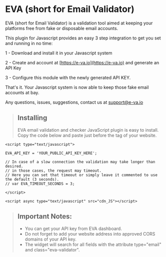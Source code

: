 # EVA (short for Email Validator)

EVA (short for Email Validator) is a validation tool aimed at keeping your platforms free from fake or disposable email accounts.

This plugin for Javascript provides an easy 3 step integration to get you set and running in no time:

1 - Download and install it in your Javascript system

2 - Create and account at [https://e-va.io](https://e-va.io) and generate an API Key

3 - Configure this module with the newly generated API KEY.

That's it. Your Javascript system is now able to keep those fake email accounts at bay.

Any questions, issues, suggestions, contact us at [support@e-va.io](mailto:support@e-va.io)

>## Installing
>EVA email validation and checker JavaScript plugin is easy to install. Copy the code below and paste just before the </body> tag of your website.
```
<script type="text/javascript">

EVA_API_KEY = 'YOUR_PUBLIC_API_KEY_HERE';

// In case of a slow connection the validation may take longer than desired.
// in those cases, the request may timeout.
// Here you can set that timeout or simply leave it commented to use the default (3 seconds).
// var EVA_TIMEOUT_SECONDS = 3;

</script>

<script async type="text/javascript" src="cdn_JS"></script>
```

>## Important Notes:
>- You can get your API key from EVA dashboard.
>- Do not forget to add your website address into approved CORS domains of your API key.
>- The widget will search for all fields with the attribute type="email" and class="eva-validator".
